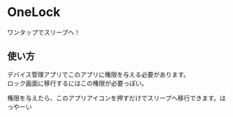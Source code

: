 # OneLock
ワンタップでスリープへ！

## 使い方 
デバイス管理アプリでこのアプリに権限を与える必要があります。  
ロック画面に移行するにはこの権限が必要っぽい。

権限を与えたら、このアプリアイコンを押すだけでスリープへ移行できます。はっやーい
